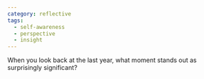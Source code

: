 ```yaml
---
category: reflective
tags:
  - self-awareness
  - perspective
  - insight
---
```


When you look back at the last year, what moment stands out as surprisingly significant?
